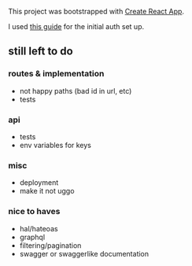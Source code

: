 This project was bootstrapped with [Create React App](https://github.com/facebookincubator/create-react-app).

I used [this guide](https://www.robinwieruch.de/complete-firebase-authentication-react-tutorial/#react-application-setup) for the initial auth set up.

## still left to do
### routes & implementation
* not happy paths (bad id in url, etc)
* tests

### api
* tests
* env variables for keys

### misc
* deployment
* make it not uggo

### nice to haves
* hal/hateoas
* graphql
* filtering/pagination
* swagger or swaggerlike documentation
